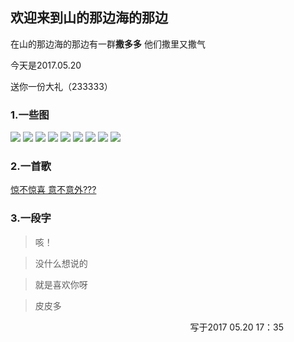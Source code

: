 ## 欢迎来到山的那边海的那边

在山的那边海的那边有一群**撒多多** 他们撒里又撒气

今天是2017.05.20 

送你一份大礼（233333）

### 1.一些图
![](saduoduo.github.io/1.png)
![](saduoduo.github.io/2.png)
![](saduoduo.github.io/3.png)
![](saduoduo.github.io/4.png)
![](saduoduo.github.io/5.png)
![](saduoduo.github.io/6.png)
![](saduoduo.github.io/7.png)
![](saduoduo.github.io/8.png)
![](saduoduo.github.io/9.png)

### 2.一首歌

[惊不惊喜 意不意外???](saduoduo.github.io/仓颉-五月天.mp3)

### 3.一段字
>咳！

>没什么想说的

>就是喜欢你呀

>皮皮多



                                                                          写于2017 05.20 17：35           
